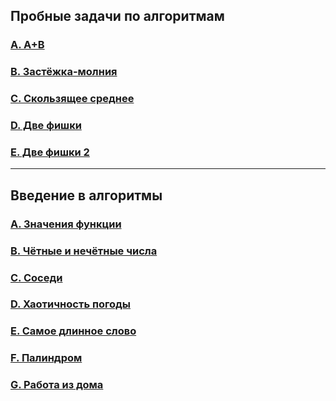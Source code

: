 ## Пробные задачи по алгоритмам

### [A. A+B](https://github.com/bitbybit/algorithms/blob/main/sample/a_plus_b/)

### [B. Застёжка-молния](https://github.com/bitbybit/algorithms/blob/main/sample/zipper/)

### [C. Скользящее среднее](https://github.com/bitbybit/algorithms/blob/main/sample/moving_average/)

### [D. Две фишки](https://github.com/bitbybit/algorithms/blob/main/sample/two_chips/)

### [E. Две фишки 2](https://github.com/bitbybit/algorithms/blob/main/sample/two_chips_2/)

---

## Введение в алгоритмы

### [A. Значения функции](https://github.com/bitbybit/algorithms/blob/main/intro/function_values/)

### [B. Чётные и нечётные числа](https://github.com/bitbybit/algorithms/blob/main/intro/even_and_odd/)

### [C. Соседи](https://github.com/bitbybit/algorithms/blob/main/intro/neighbours/)

### [D. Хаотичность погоды](https://github.com/bitbybit/algorithms/blob/main/intro/random_weather/)

### [E. Самое длинное слово](https://github.com/bitbybit/algorithms/blob/main/intro/longest_word/)

### [F. Палиндром](https://github.com/bitbybit/algorithms/blob/main/intro/palindrome/)

### [G. Работа из дома](https://github.com/bitbybit/algorithms/blob/main/intro/work_from_home/)
